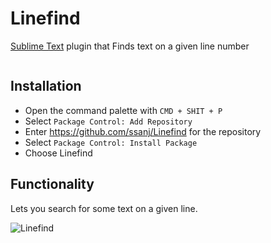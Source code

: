 # Linefind

[Sublime Text](https://www.sublimetext.com/) plugin that Finds text on a given line number

![]()

## Installation

- Open the command palette with `CMD + SHIT + P`
- Select `Package Control: Add Repository`
- Enter https://github.com/ssanj/Linefind for the repository
- Select `Package Control: Install Package`
- Choose Linefind


## Functionality

Lets you search for some text on a given line.

![Linefind](linefind.png)
